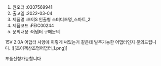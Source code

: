 1. 원오더 :0307569941
2. 출고일 :2022-03-04
3. 제품명 :조이S 인출형 스터디조명_스마트_2
4. 제품코드 :FEIC00244
5. 문의내용 :어댑터 구매문의

15V 2.0A 어댑터 사양에 이렇게 써있는거 같은데
발주가능한 어댑터인지 문의드립니다.
![[조이책상조명어댑터_1.png]]

부품신청가능합니다
